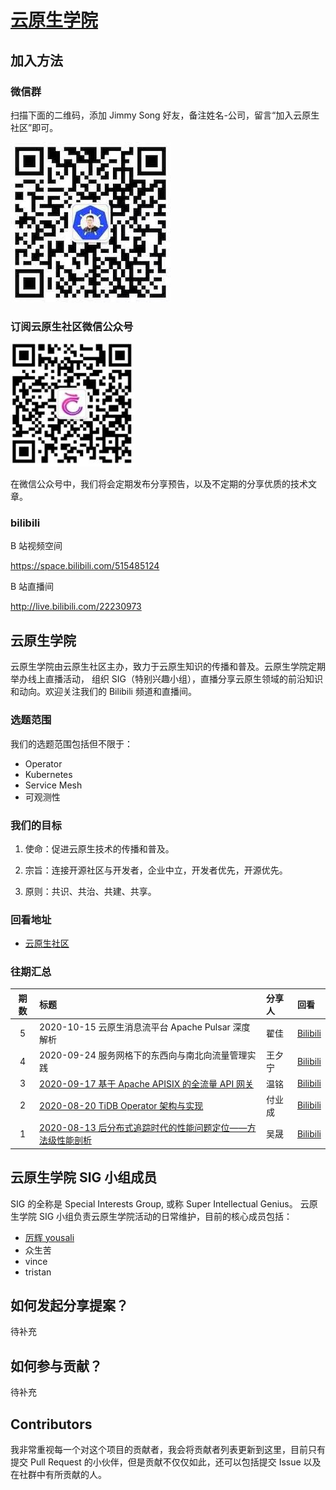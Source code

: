 # [云原生学院](https://cloudnative.to/)

## 加入方法

### 微信群

扫描下面的二维码，添加 Jimmy Song 好友，备注姓名-公司，留言“加入云原生社区”即可。

![](doc/images/wechat.jpg)

### 订阅云原生社区微信公众号

![](doc/images/subscription.png)

在微信公众号中，我们将会定期发布分享预告，以及不定期的分享优质的技术文章。

### bilibili

B 站视频空间

https://space.bilibili.com/515485124

B 站直播间

http://live.bilibili.com/22230973

## 云原生学院

云原生学院由云原生社区主办，致力于云原生知识的传播和普及。云原生学院定期举办线上直播活动， 组织 SIG（特别兴趣小组），直播分享云原生领域的前沿知识和动向。欢迎关注我们的 Bilibili 频道和直播间。

### 选题范围

我们的选题范围包括但不限于：

- Operator
- Kubernetes
- Service Mesh
- 可观测性

### 我们的目标

01. 使命：促进云原生技术的传播和普及。

02. 宗旨：连接开源社区与开发者，企业中立，开发者优先，开源优先。

03. 原则：共识、共治、共建、共享。

### 回看地址

- [云原生社区](https://space.bilibili.com/515485124)

### 往期汇总

| 期数 | 标题                                                                                                            | 分享人                                                                   | 回看                                                                                                                                                   |
| :--: | :-------------------------------------------------------------------------------------------------------------- | :----------------------------------------------------------------------- | :----------------------------------------------------------------------------------------------------------------------------------------------------- |
| 5  | 2020-10-15 云原生消息流平台 Apache Pulsar 深度解析                                           | 翟佳                                                        | [Bilibili](https://www.bilibili.com/video/BV1tV41127PD/)                                                       |
| 4  | 2020-09-24 服务网格下的东西向与南北向流量管理实践                                           | 王夕宁                                                        | [Bilibili](https://www.bilibili.com/video/BV1Gp4y1Y7ex)                                                       |
| 3  | [2020-09-17 基于 Apache APISIX 的全流量 API 网关](https://mp.weixin.qq.com/s/p8__ZXzOANRD4RkmcuegXA)                                           | 温铭                                                        | [Bilibili](https://www.bilibili.com/video/BV1Gt4y1q7qC)                                                       |
| 2  | [2020-08-20 TiDB Operator 架构与实现](https://mp.weixin.qq.com/s/csvunkyScbzV1E3ypCTOZA)                                           | 付业成                                                        | [Bilibili](https://www.bilibili.com/video/BV1Zt4y1U74M)                                                       |
| 1  | [2020-08-13 后分布式追踪时代的性能问题定位——方法级性能剖析](https://mp.weixin.qq.com/s/-i-KP5JTd1mUiMMK0gVRDA)                                           | 吴晟                                                        | [Bilibili](https://www.bilibili.com/video/BV1D541187kC)                                                       |

## 云原生学院 SIG 小组成员

SIG 的全称是 Special Interests Group, 或称 Super Intellectual Genius。
云原生学院 SIG 小组负责云原生学院活动的日常维护，目前的核心成员包括：

- [厉辉 yousali](https://github.com/Miss-you)
- 众生苦
- vince
- tristan

## 如何发起分享提案？

待补充

## 如何参与贡献？

待补充

## Contributors

我非常重视每一个对这个项目的贡献者，我会将贡献者列表更新到这里，目前只有提交 Pull Request 的小伙伴，但是贡献不仅仅如此，还可以包括提交 Issue 以及在社群中有所贡献的人。
